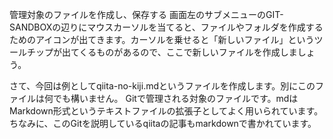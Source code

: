 管理対象のファイルを作成し、保存する
画面左のサブメニューのGIT-SANDBOXの辺りにマウスカーソルを当てると、ファイルやフォルダを作成するためのアイコンが出てきます。カーソルを乗せると「新しいファイル」というツールチップが出てくるものがあるので、ここで新しいファイルを作成しましょう。

さて、今回は例としてqiita-no-kiji.mdというファイルを作成します。別にこのファイルは何でも構いません。
Gitで管理される対象のファイルです。mdはMarkdown形式というテキストファイルの拡張子としてよく用いられています。ちなみに、このGitを説明しているqiitaの記事もmarkdownで書かれています。